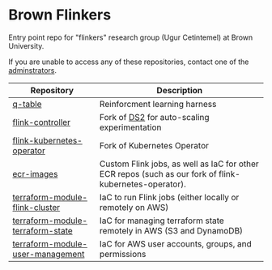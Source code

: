 # Brown Flinkers 

Entry point repo for "flinkers" research group (Ugur Cetintemel) at Brown
University.

If you are unable to access any of these repositories, contact one of the
[adminstrators](./administrators.md). 

| Repository | Description |
| ---------- | ----------- |
| [q-table](https://github.com/iscore101/Q-table) | Reinforcment learning harness | 
| [flink-controller](https://github.com/cherrycreek28/flink_controller) | Fork of [DS2](https://github.com/strymon-system/ds2) for auto-scaling experimentation | 
| [flink-kubernetes-operator](https://github.com/brown-flinkers/flink-kubernetes-operator) | Fork of Kubernetes Operator | 
| [ecr-images](https://github.com/brwon-flinkers/ecr-images) | Custom Flink jobs, as well as IaC for other ECR repos (such as our fork of flink-kubernetes-operator). |
| [terraform-module-flink-cluster](https://github.com/brown-flinkers/terraform-module-flink-cluster) | IaC to run Flink jobs (either locally or remotely on AWS) | 
| [terraform-module-terraform-state](https://github.com/brown-flinkers/terraform-module-terraform-state) | IaC for managing terraform state remotely in AWS (S3 and DynamoDB) |
| [terraform-module-user-management](https://github.com/brown-flinkers/terraform-module-user-management) | IaC for AWS user accounts, groups, and permissions |
